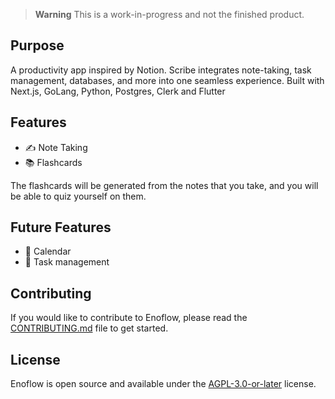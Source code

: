 > **Warning**
> This is a work-in-progress and not the finished product.

## Purpose

A productivity app inspired by Notion. Scribe integrates note-taking, task management, databases, and more into one seamless experience. Built with Next.js, GoLang, Python, Postgres, Clerk and Flutter

## Features

- ✍️ Note Taking
- 📚 Flashcards

The flashcards will be generated from the notes that you take, and you will be able to quiz yourself on them.

## Future Features

- 📅 Calendar
- 📝 Task management

## Contributing

If you would like to contribute to Enoflow, please read the [CONTRIBUTING.md](./CONTRIBUTING.md) file to get started.

## License

Enoflow is open source and available under the [AGPL-3.0-or-later](./LICENSE) license.
